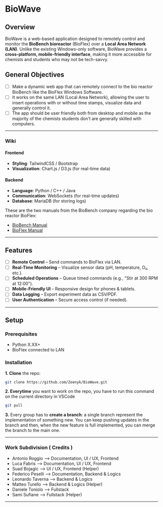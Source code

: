 # BioWave

## Overview  
BioWave is a web-based application designed to remotely control and monitor the **BioBench bioreactor** (BioFlex) over a **Local Area Network (LAN)**. Unlike the existing Windows-only software, BioWave provides a **cross-platform, mobile-friendly interface**, making it more accessible for chemists and students who may not be tech-savvy.

## General Objectives

* [ ] Make a dynamic web app that can remotely connect to the bio reactor BioBench like the BioFlex Windows Software. 
* [ ] It works on the same LAN (Local Area Network), allowing the user to insert operations with or without time stamps, visualize data and generally control it.
* [ ] The app should be user friendly both from desktop and mobile as the majority of the chemists students don't are generally skilled with computers.

***

### Wiki

#### Frontend
- **Styling**: TailwindCSS / Bootstrap
- **Visualization**: Chart.js / D3.js (for real-time data)

#### Backend
- **Language**: Python / C++ / Java
- **Communication**: WebSockets (for real-time updates)
- **Database**: MariaDB (for storing logs)

These are the two manuals from the BioBench company regarding the bio reactor BioFlex:

- [BioBench Manual](./documentation/manuals/BioBenchManual.pdf)  
- [BioFlex Manual](./documentation/manuals/BioFlexManual.pdf) 

***

## Features  
  * [ ] **Remote Control** – Send commands to BioFlex via LAN.  
  * [ ] **Real-Time Monitoring** – Visualize sensor data (pH, temperature, O₂, etc.).  
  * [ ] **Scheduled Operations** – Queue timed commands (e.g., "Stir at 300 RPM at 12:00").  
  * [ ] **Mobile-Friendly UI** – Responsive design for phones & tablets.  
  * [ ] **Data Logging** – Export experiment data as CSV/PDF.  
  * [ ] **User Authentication** – Secure access control (if needed).  

***

## Setup  
### Prerequisites  
- Python X.XX+
- BioFlex connected to LAN  

### Installation  
**1. Clone** the repo:  
  ```bash  
  git clone https://github.com/Zeenyk/BioWave.git
  ```
**2. Everytime** you want to work on the repo, you have to run this command on the current directory in VSCode
  ```bash  
  git pull
  ```
**3.** Every group has to **create a branch**: a single branch represent the implementation of something new. You can keep pushing updates in the branch and then, when the new feature is full implemented, you can merge the branch to the main one.
   
***



### Work Subdivision ( Credits )

* Antonio Roggio --> Documentation, UI / UX, Frontend
* Luca Fabris --> Documentation, UI / UX, Frontend
* Suad Bojagic --> UI / UX, Frontend (Helper)
* Federico Peselli --> Documentation, Backend & Logics
* Leonardo Taverna --> Backend & Logics
* Matteo Turello --> Backend & Logics (Helper)
* Daniele Toniolo --> Fullstack
* Sami Sufiane --> Fullstack (Helper) 
***



